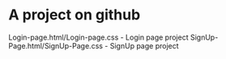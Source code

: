 # A project on github

Login-page.html/Login-page.css - Login page project 
SignUp-Page.html/SignUp-Page.css - SignUp page project